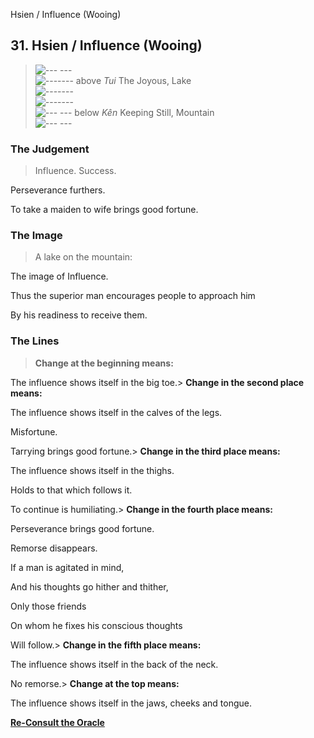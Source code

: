 Hsien / Influence (Wooing)
## 31. Hsien / Influence (Wooing)
> ![--- ---](../images/yinU.gif)   
> ![-------](../images/yangU.gif) above _Tui_ The Joyous, Lake  
> ![-------](../images/yangU.gif)   
> ![-------](../images/yangU.gif)   
> ![--- ---](../images/yinU.gif) below _Kên_ Keeping Still, Mountain  
> ![--- ---](../images/yinU.gif)
### The Judgement
> Influence. Success.  
>  Perseverance furthers.  
>  To take a maiden to wife brings good fortune.
### The Image
> A lake on the mountain:  
>  The image of Influence.  
>  Thus the superior man encourages people to approach him  
>  By his readiness to receive them.
### The Lines
> **Change at the beginning means:**  
>  The influence shows itself in the big toe.> **Change in the second place means:**  
>  The influence shows itself in the calves of the legs.  
>  Misfortune.  
>  Tarrying brings good fortune.> **Change in the third place means:**  
>  The influence shows itself in the thighs.  
>  Holds to that which follows it.  
>  To continue is humiliating.> **Change in the fourth place means:**  
>  Perseverance brings good fortune.  
>  Remorse disappears.  
>  If a man is agitated in mind,  
>  And his thoughts go hither and thither,  
>  Only those friends  
>  On whom he fixes his conscious thoughts  
>  Will follow.> **Change in the fifth place means:**  
>  The influence shows itself in the back of the neck.  
>  No remorse.> **Change at the top means:**  
>  The influence shows itself in the jaws, cheeks and tongue.

**[Re-Consult the Oracle](../index.html)**

